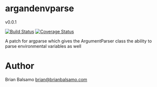 # argandenvparse

v0.0.1

[![Build Status](https://travis-ci.org/bnbalsamo/argandenvparse.svg?branch=master)](https://travis-ci.org/bnbalsamo/argandenvparse) [![Coverage Status](https://coveralls.io/repos/github/bnbalsamo/argandenvparse/badge.svg?branch=master)](https://coveralls.io/github/bnbalsamo/argandenvparse?branch=master)

A patch for argparse which gives the ArgumentParser class the ability to parse environmental variables as well

# Author
Brian Balsamo <brian@brianbalsamo.com>
